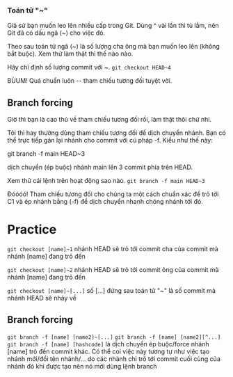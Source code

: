 ### Toán tử "~"
Giả sử bạn muốn leo lên nhiều cấp trong Git. Dùng ^ vài lần thì tù lắm, nên Git đã có dấu ngã (~) cho việc đó.

Theo sau toán tử ngã (~) là số lượng cha ông mà bạn muốn leo lên (không bắt buộc). Xem thử làm thật thì thế nào nào.

Hãy chỉ định số lượng commit với ~. `git checkout HEAD~4`

BÙUM! Quá chuẩn luôn -- tham chiếu tương đối tuyệt vời.

## Branch forcing
Giờ thì bạn là cao thủ về tham chiếu tương đối rồi, làm thật thôi chứ nhỉ.

Tôi thì hay thường dùng tham chiếu tương đối để dịch chuyển nhánh. Bạn có thể trực tiếp gán lại nhánh cho commit với cú pháp -f. Kiểu như thế này:

git branch -f main HEAD~3

dịch chuyển (ép buộc) nhánh main lên 3 commit phía trên HEAD.

Xem thử cái lệnh trên hoạt động sao nào. `git branch -f main HEAD~3`

Đóóóó! Tham chiếu tương đối cho chúng ta một cách chuẩn xác để trỏ tới C1 và ép nhánh bằng (-f) để dịch chuyển nhanh chóng nhánh tới đó.

# Practice

`git checkout [name]~1` nhánh HEAD sẽ trỏ tới commit cha của commit mà nhánh [name] đang trỏ đến

`git checkout [name]~2` nhánh HEAD sẽ trỏ tới commit ông của commit mà nhánh [name] đang trỏ đến

`git checkout [name]~[...]` số [...] đứng sau toán tử "~" là số commit mà nhánh HEAD sẽ nhảy về

## Branch forcing

`git branch -f [name] [name2]~[...]` `git branch -f [name] [name2][^...]` `git branch -f [name] [hashcode]` là dịch chuyển ép buộc/force nhánh [name] trỏ đến commit khác. Có thể coi việc này tương tự như việc tạo nhánh mới/đổi tên nhánh/... do các nhánh chỉ trỏ tới commit cuối cùng của nhánh đó khi được tạo nên nó mới dùng lệnh branch

